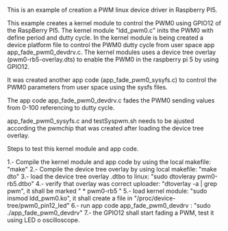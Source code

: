 This is an example of creation a PWM linux device driver in Raspberry PI5.

This example creates a kernel module to control the PWM0 using GPIO12 of the RaspBerry PI5.
The kernel module "ldd_pwm0.c" inits the PWM0 with define period and dutty cycle. In the kernel
module is being created a device platform file to control the PWM0 dutty cycle from user space app
app_fade_pwm0_devdrv.c.
The kernel modules uses a device tree overlay (pwm0-rb5-overlay.dts) to enable the PWM0 in the raspberry pi 5 by using GPIO12.

It was created another app code (app_fade_pwm0_sysyfs.c) to control the PWM0 parameters from user space using the sysfs files.

The app code app_fade_pwm0_devdrv.c fades the PWM0 sending values from 0-100 referencing to dutty cycle.

app_fade_pwm0_sysyfs.c and testSyspwm.sh needs to be ajusted according the pwmchip that was created after loading the device tree overlay.

Steps to test this kernel module and app code.

1.- Compile the kernel module and app code by using the local makefile: "make"
2.- Compile the device tree overlay by using local makefile: "make dto"
3.- load the device tree overlay .dtbo to linux: "sudo dtovleray pwm0-rb5.dtbo"
4.- verify that overlay was correct uploader: "dtoverlay -a | grep pwm", it shall be marked " * pwm0-rb5 "
5.- load kernel module: "sudo insmod ldd_pwm0.ko", it shall create a file in "/proc/device-tree/pwm0_pin12_led"
6.- run app code app_fade_pwm0_devdrv : "sudo ./app_fade_pwm0_devdrv"
7.- the GPIO12 shall start fading a PWM, test it using LED o oscilloscope.
